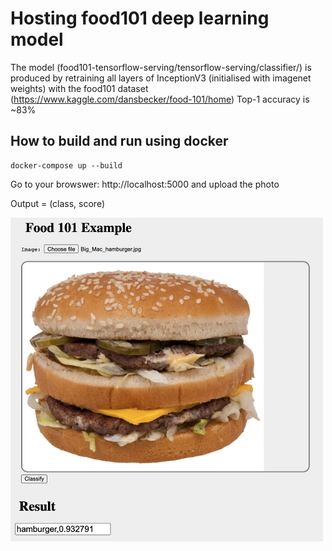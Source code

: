 # Hosting food101 deep learning model

The model (food101-tensorflow-serving/tensorflow-serving/classifier/) is produced by retraining all layers of InceptionV3 (initialised with imagenet weights) with the food101 dataset
(https://www.kaggle.com/dansbecker/food-101/home) Top-1 accuracy is ~83%

## How to build and run using docker

```
docker-compose up --build
```

Go to your browswer: http://localhost:5000 and upload the photo

Output = (class, score)

<img src="docs/big_mac_web_demo.jpg" width="500"> 
